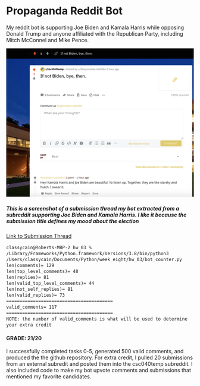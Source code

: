 # Propaganda Reddit Bot

My reddit bot is supporting Joe Biden and Kamala Harris while opposing Donald Trump and anyone affiliated with the Republican Party, including Mitch McConnel and Mike Pence.

![Submission Thread Screenshot](/images/thread.png)

##### This is a screenshot of a submission thread my bot extracted from a subreddit supporting Joe Biden and Kamala Harris. I like it because the submission title defines my mood about the election

[Link to Submission Thread](https://www.reddit.com/r/csci040temp/comments/jlcio8/if_not_biden_bye_then/?utm_source=share&utm_medium=web2x&context=3)

```
classycain@Roberts-MBP-2 hw_03 % /Library/Frameworks/Python.framework/Versions/3.8/bin/python3 
/Users/classycain/Documents/Python/week_eight/hw_03/bot_counter.py
len(comments)= 129
len(top_level_comments)= 48
len(replies)= 81
len(valid_top_level_comments)= 44
len(not_self_replies)= 81
len(valid_replies)= 73
========================================
valid_comments= 117
========================================
NOTE: the number of valid_comments is what will be used to determine your extra credit
```

#### GRADE: 21/20
I successfully completed tasks 0-5, generated 500 valid comments, and produced the the github repository. For extra credit, I pulled 20 submissions from an external subredit and posted them into the csc040temp subreddit. I also included code to make my bot upvote comments and submissions that mentioned my favorite candidates.
